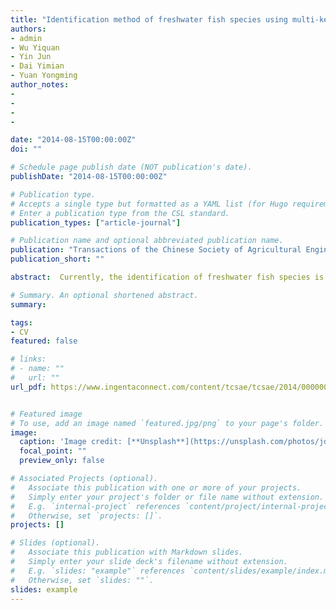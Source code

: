 ```yaml
---
title: "Identification method of freshwater fish species using multi-kernel support vector machine with bee colony optimization."
authors:
- admin
- Wu Yiquan
- Yin Jun
- Dai Yimian
- Yuan Yongming
author_notes:
- 
-
- 
-

date: "2014-08-15T00:00:00Z"
doi: ""

# Schedule page publish date (NOT publication's date).
publishDate: "2014-08-15T00:00:00Z"

# Publication type.
# Accepts a single type but formatted as a YAML list (for Hugo requirements).
# Enter a publication type from the CSL standard.
publication_types: ["article-journal"]

# Publication name and optional abbreviated publication name.
publication: "Transactions of the Chinese Society of Agricultural Engineering"
publication_short: ""

abstract:  Currently, the identification of freshwater fish species is conducted by people. Computer vision techniques can solve problems existing in identification by hand, such as a large amount of work and low precision. Firstly, freshwater fish are converted into an image signal. Then images are transmitted to the computer processing system to be analyzed and processed. The features of freshwater fish images are extracted, and the movements of the equipment are controlled according to the features. As a result, the production efficiency and production quality are improved by this substitute for the manual work. Thus, in order to identify freshwater fish species automatically and accurately, computer vision techniques are adopted and an identification method based on Krawtchouk moments, a gray level co-occurrence matrix, and a multi-kernel least squares support vector machine (LS-SVM) with bee colony optimization is proposed. Firstly, gray level images of freshwater fish samples are obtained by camera, image acquisition card, and PC. Secondly, shape features such as the length to width ratio of freshwater fish and Krawtchouk moment invariants are calculated. The length to width ratio can be obtained by looking for the minimum circumscribed rectangle of fish. The fish head, fish body, and fish tail are obtained based on the minimum circumscribed rectangle. Then the Krawtchouk moment invariants of the fish head and those of the fish tail can be obtained. Thirdly, four characteristic parameters such as angular second moment, entropy, deficit moment, and variance based on a gray level co-occurrence matrix of the fish body are calculated, which are used as texture features. Finally, the above shape features and texture features are combined into a high dimensional feature vector. The feature vector is input into multi-kernel LS-SVM. In a multi-kernel LS-SVM, a polynomial kernel function and radial basis function kernel are used, which can make up for limitations of a single kernel function. The artificial bee colony algorithm is used to optimize the undetermined parameters in a multi-kernel LS-SVM. The identification accuracy of the test sample serves as a fitness function. The optimum parameters are output once the identification accuracy attains its maximum. Five freshwater fish species such as bream, bighead, crucian carp, grass carp, and black carp are identified by using the proposed method. A total of 190 fish were used as the research object. Among them, 70 fish were used as training samples, and the remaining 120 fish were used as testing samples. The experimental results showed that when bream, bighead, crucian carp, and grass carp are identified, the identification accuracy of them can all reach more than 95.83%. When bream, bighead, crucian carp, and black carp are identified, the identification accuracy of them can all reach more than 91.67%. When bream, bighead, crucian carp, grass carp, and black carp are identified, the identification accuracy of them can all reach more than 83.33%. In comparison with the freshwater fish identification method proposed recently, the back propagation (BP) neural network method, and the single kernel LS-SVM method, the proposed method has the higher identification accuracy. It indicates that the above shape features and texture features extracted can reflect the information of freshwater fish more comprehensively and effectively. Furthermore, the performance of a multi-kernel LS-SVM is much better than that of a single kernel LS-SVM. The proposed method is expected to find wide applications in a freshwater fish processing system.

# Summary. An optional shortened abstract.
summary: 

tags:
- CV
featured: false

# links:
# - name: ""
#   url: ""
url_pdf: https://www.ingentaconnect.com/content/tcsae/tcsae/2014/00000030/00000016/art00040


# Featured image
# To use, add an image named `featured.jpg/png` to your page's folder. 
image:
  caption: 'Image credit: [**Unsplash**](https://unsplash.com/photos/jdD8gXaTZsc)'
  focal_point: ""
  preview_only: false

# Associated Projects (optional).
#   Associate this publication with one or more of your projects.
#   Simply enter your project's folder or file name without extension.
#   E.g. `internal-project` references `content/project/internal-project/index.md`.
#   Otherwise, set `projects: []`.
projects: []

# Slides (optional).
#   Associate this publication with Markdown slides.
#   Simply enter your slide deck's filename without extension.
#   E.g. `slides: "example"` references `content/slides/example/index.md`.
#   Otherwise, set `slides: ""`.
slides: example
---
```

